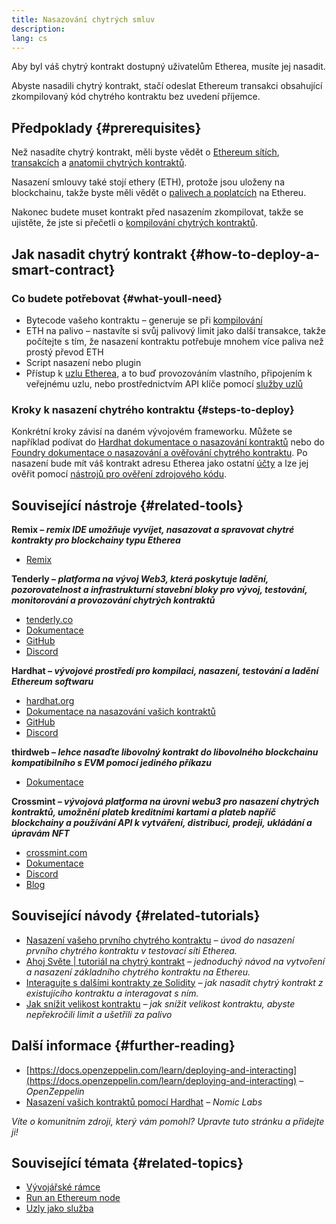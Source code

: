 ```yaml
---
title: Nasazování chytrých smluv
description:
lang: cs
---
```


Aby byl váš chytrý kontrakt dostupný uživatelům Etherea, musíte jej nasadit.

Abyste nasadili chytrý kontrakt, stačí odeslat Ethereum transakci obsahující zkompilovaný kód chytrého kontraktu bez uvedení příjemce.

## Předpoklady {#prerequisites}

Než nasadíte chytrý kontrakt, měli byste vědět o [Ethereum sítích](/developers/docs/networks/), [transakcích](/developers/docs/transactions/) a [anatomii chytrých kontraktů](/developers/docs/smart-contracts/anatomy/).

Nasazení smlouvy také stojí ethery (ETH), protože jsou uloženy na blockchainu, takže byste měli vědět o [palivech a poplatcích](/developers/docs/gas/) na Ethereu.

Nakonec budete muset kontrakt před nasazením zkompilovat, takže se ujistěte, že jste si přečetli o [kompilování chytrých kontraktů](/developers/docs/smart-contracts/compiling/).

## Jak nasadit chytrý kontrakt {#how-to-deploy-a-smart-contract}

### Co budete potřebovat {#what-youll-need}

- Bytecode vašeho kontraktu – generuje se při [kompilování](/developers/docs/smart-contracts/compiling/)
- ETH na palivo – nastavíte si svůj palivový limit jako další transakce, takže počítejte s tím, že nasazení kontraktu potřebuje mnohem více paliva než prostý převod ETH
- Script nasazení nebo plugin
- Přístup k [uzlu Etherea](/developers/docs/nodes-and-clients/), a to buď provozováním vlastního, připojením k veřejnému uzlu, nebo prostřednictvím API klíče pomocí [služby uzlů](/developers/docs/nodes-and-clients/nodes-as-a-service/)

### Kroky k nasazení chytrého kontraktu {#steps-to-deploy}

Konkrétní kroky závisí na daném vývojovém frameworku. Můžete se například podívat do [Hardhat dokumentace o nasazování kontraktů](https://hardhat.org/guides/deploying.html) nebo do [Foundry dokumentace o nasazování a ověřování chytrého kontraktu](https://book.getfoundry.sh/forge/deploying). Po nasazení bude mít váš kontrakt adresu Etherea jako ostatní [účty](/developers/docs/accounts/) a lze jej ověřit pomocí [nástrojů pro ověření zdrojového kódu](/developers/docs/smart-contracts/verifying/#source-code-verification-tools).

## Související nástroje {#related-tools}

**Remix – _remix IDE umožňuje vyvíjet, nasazovat a spravovat chytré kontrakty pro blockchainy typu Etherea_**

- [Remix](https://remix.ethereum.org)

**Tenderly – _platforma na vývoj Web3, která poskytuje ladění, pozorovatelnost a infrastrukturní stavební bloky pro vývoj, testování, monitorování a provozování chytrých kontraktů_**

- [tenderly.co](https://tenderly.co/)
- [Dokumentace](https://docs.tenderly.co/)
- [GitHub](https://github.com/Tenderly)
- [Discord](https://discord.gg/eCWjuvt)

**Hardhat – _vývojové prostředí pro kompilaci, nasazení, testování a ladění Ethereum softwaru_**

- [hardhat.org](https://hardhat.org/getting-started/)
- [Dokumentace na nasazování vašich kontraktů](https://hardhat.org/guides/deploying.html)
- [GitHub](https://github.com/nomiclabs/hardhat)
- [Discord](https://discord.com/invite/TETZs2KK4k)

**thirdweb – _lehce nasaďte libovolný kontrakt do libovolného blockchainu kompatibilního s EVM pomocí jediného příkazu_**

- [Dokumentace](https://portal.thirdweb.com/deploy/)

**Crossmint – _vývojová platforma na úrovni webu3 pro nasazení chytrých kontraktů, umožnění plateb kreditními kartami a plateb napříč blockchainy a používání API k vytváření, distribuci, prodeji, ukládání a úpravám NFT_**

- [crossmint.com](https://www.crossmint.com)
- [Dokumentace](https://docs.crossmint.com)
- [Discord](https://discord.com/invite/crossmint)
- [Blog](https://blog.crossmint.com)

## Související návody {#related-tutorials}

- [Nasazení vašeho prvního chytrého kontraktu](/developers/tutorials/deploying-your-first-smart-contract/) _– úvod do nasazení prvního chytrého kontraktu v testovací síti Etherea._
- [Ahoj Světe | tutoriál na chytrý kontrakt](/developers/tutorials/hello-world-smart-contract/) _– jednoduchý návod na vytvoření a nasazení základního chytrého kontraktu na Ethereu._
- [Interagujte s dalšími kontrakty ze Solidity](/developers/tutorials/interact-with-other-contracts-from-solidity/) _– jak nasadit chytrý kontrakt z existujícího kontraktu a interagovat s ním._
- [Jak snížit velikost kontraktu](/developers/tutorials/downsizing-contracts-to-fight-the-contract-size-limit/) _– jak snížit velikost kontraktu, abyste nepřekročili limit a ušetřili za palivo_

## Další informace {#further-reading}

- [https://docs.openzeppelin.com/learn/deploying-and-interacting](https://docs.openzeppelin.com/learn/deploying-and-interacting) – _OpenZeppelin_
- [Nasazení vašich kontraktů pomocí Hardhat](https://hardhat.org/guides/deploying.html) – _Nomic Labs_

_Víte o komunitním zdroji, který vám pomohl? Upravte tuto stránku a přidejte ji!_

## Související témata {#related-topics}

- [Vývojářské rámce](/developers/docs/frameworks/)
- [Run an Ethereum node](/developers/docs/nodes-and-clients/run-a-node/)
- [Uzly jako služba](/developers/docs/nodes-and-clients/nodes-as-a-service)
